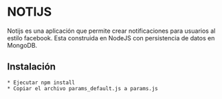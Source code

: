 # NOTIJS
Notijs es una aplicación que permite crear notificaciones para usuarios al estilo facebook. Esta construida en NodeJS con persistencia de datos en MongoDB.

## Instalación
	* Ejecutar npm install
	* Copiar el archivo params_default.js a params.js




